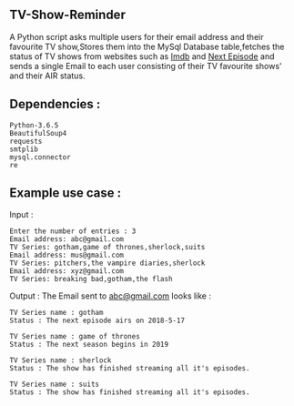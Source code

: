 ## TV-Show-Reminder
A Python script asks multiple users for their email address and their favourite TV show,Stores them into the MySql Database table,fetches the status of TV shows from websites such as [Imdb](https://www.imdb.com) and [Next Episode](https:www.next-episode.net) and sends a single Email to each user consisting of their TV favourite shows'  and their AIR status.
## Dependencies :
```
Python-3.6.5
BeautifulSoup4 
requests
smtplib
mysql.connector
re
```
## Example use case :
Input :
```
Enter the number of entries : 3
Email address: abc@gmail.com
TV Series: gotham,game of thrones,sherlock,suits
Email address: mus@gmail.com
TV Series: pitchers,the vampire diaries,sherlock
Email address: xyz@gmail.com
TV Series: breaking bad,gotham,the flash
```
Output :
The Email sent to abc@gmail.com looks like :
```
TV Series name : gotham
Status : The next episode airs on 2018-5-17

TV Series name : game of thrones
Status : The next season begins in 2019

TV Series name : sherlock
Status : The show has finished streaming all it's episodes. 

TV Series name : suits
Status : The show has finished streaming all it's episodes. 
```